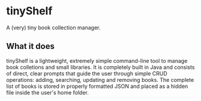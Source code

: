 
# tinyShelf

A (very) tiny book collection manager.




## What it does

tinyShelf is a lightweight, extremely simple command-line tool to manage book colletions and small libraries. It is completely built in Java and consists of direct, clear prompts that guide the user through simple CRUD operations: adding, searching, updating and removing books. The complete list of books is stored in properly formatted JSON and placed as a hidden file inside the user's home folder.
